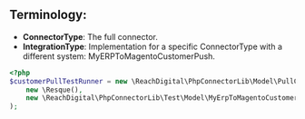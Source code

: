 

## Terminology:

- **ConnectorType**: The full connector.
- **IntegrationType**: Implementation for a specific ConnectorType with a different system: MyERPToMagentoCustomerPush.








```php
<?php
$customerPullTestRunner = new \ReachDigital\PhpConnectorLib\Model\PullConnector(
    new \Resque(),
    new \ReachDigital\PhpConnectorLib\Test\Model\MyErpToMagentoCustomerPullTest() //Your Integration
);
```
